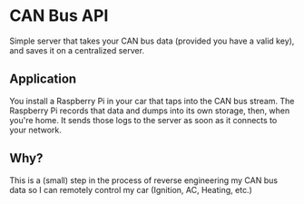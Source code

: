 # CAN Bus API

Simple server that takes your CAN bus data (provided you have a valid key), and saves it on a centralized server.

## Application

You install a Raspberry Pi in your car that taps into the CAN bus stream. The Raspberry Pi records that data and dumps into its own storage, then, when you're home. It sends those logs to the server as soon as it connects to your network.

## Why?

This is a (small) step in the process of reverse engineering my CAN bus data so I can remotely control my car (Ignition, AC, Heating, etc.)
